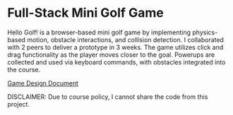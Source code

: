 # Full-Stack Mini Golf Game
Hello Golf! is a browser-based mini golf game by implementing physics-based motion, obstacle interactions, and collision detection. I collaborated with 2 peers to deliver a prototype in 3 weeks. The game utilizes click and drag functionality as the player moves closer to the goal. Powerups are collected and used via keyboard commands, with obstacles integrated into the course. 

[Game Design Document](Game-Design-Document.pdf)

DISCLAIMER: Due to course policy, I cannot share the code from this project.
